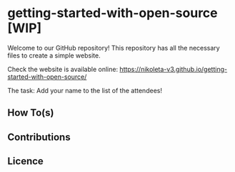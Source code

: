 # getting-started-with-open-source [WIP]

Welcome to our GitHub repository! This repository has all the necessary files to
create a simple website.

Check the website is available online: https://nikoleta-v3.github.io/getting-started-with-open-source/

The task: Add your name to the list of the attendees!

## How To(s)

## Contributions

## Licence
